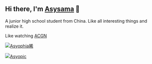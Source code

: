 ## Hi there, I'm [Asysama](https://asysama.github.io) 👋

A junior high school student from China. Like all interesting things and realize it.

Like watching [ACGN](https://zh.moegirl.org.cn/Mainpage)

[![](https://asset.gitblock.cn/Media?name=751E6AE9253235B3EC3C20589602BAF0.png)Asyophia晞](https://space.bilibili.com/513449298)

[![](https://weibo.com/favicon.ico)Asyopic](https://weibo.com/u/7360841605)
